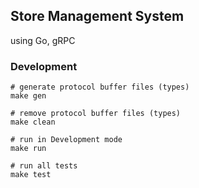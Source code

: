 ## Store Management System

using Go, gRPC

### Development

```shell
# generate protocol buffer files (types)
make gen

# remove protocol buffer files (types)
make clean

# run in Development mode
make run

# run all tests
make test
```
